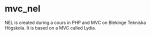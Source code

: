 mvc_nel
=======
NEL is created during a cours in PHP and MVC on Blekinge Tekniska Högskola.
It is based on a MVC called Lydia.
